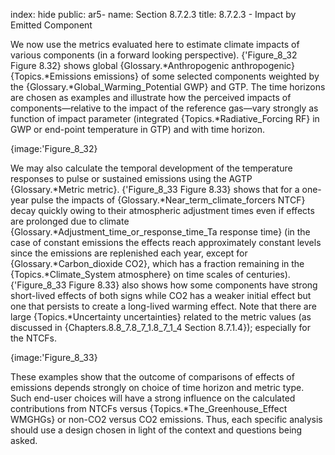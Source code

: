 index: hide
public: ar5-
name: Section 8.7.2.3
title: 8.7.2.3 - Impact by Emitted Component

We now use the metrics evaluated here to estimate climate impacts of various components (in a forward looking perspective). {'Figure_8_32 Figure 8.32} shows global {Glossary.*Anthropogenic anthropogenic} {Topics.*Emissions emissions} of some selected components weighted by the {Glossary.*Global_Warming_Potential GWP} and GTP. The time horizons are chosen as examples and illustrate how the perceived impacts of components—relative to the impact of the reference gas—vary strongly as function of impact parameter (integrated {Topics.*Radiative_Forcing RF} in GWP or end-point temperature in GTP) and with time horizon.

{image:'Figure_8_32}

We may also calculate the temporal development of the temperature responses to pulse or sustained emissions using the AGTP {Glossary.*Metric metric}. {'Figure_8_33 Figure 8.33} shows that for a one-year pulse the impacts of {Glossary.*Near_term_climate_forcers NTCF} decay quickly owing to their atmospheric adjustment times even if effects are prolonged due to climate {Glossary.*Adjustment_time_or_response_time_Ta response time} (in the case of constant emissions the effects reach approximately constant levels since the emissions are replenished each year, except for {Glossary.*Carbon_dioxide CO2}, which has a fraction remaining in the {Topics.*Climate_System atmosphere} on time scales of centuries). {'Figure_8_33 Figure 8.33} also shows how some components have strong short-lived effects of both signs while CO2 has a weaker initial effect but one that persists to create a long-lived warming effect. Note that there are large {Topics.*Uncertainty uncertainties} related to the metric values (as discussed in {Chapters.8.8_7.8_7_1.8_7_1_4 Section 8.7.1.4}); especially for the NTCFs.

{image:'Figure_8_33}

These examples show that the outcome of comparisons of effects of emissions depends strongly on choice of time horizon and metric type. Such end-user choices will have a strong influence on the calculated contributions from NTCFs versus {Topics.*The_Greenhouse_Effect WMGHGs} or non-CO2 versus CO2 emissions. Thus, each specific analysis should use a design chosen in light of the context and questions being asked.
